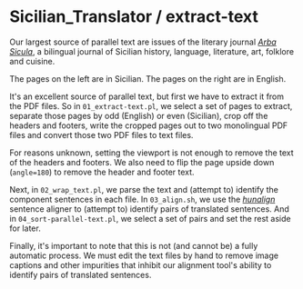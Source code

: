 #  Sicilian_Translator / extract-text

Our largest source of parallel text are issues of the literary journal [_Arba Sicula_](http://www.arbasicula.org/), a bilingual journal of Sicilian history, language, literature, art, folklore and cuisine.

The pages on the left are in Sicilian.  The pages on the right are in English.

It's an excellent source of parallel text, but first we have to extract it from the PDF files.  So in `01_extract-text.pl`, we select a set of pages to extract, separate those pages by odd (English) or even (Sicilian), crop off the headers and footers, write the cropped pages out to two monolingual PDF files and convert those two PDF files to text files.

For reasons unknown, setting the viewport is not enough to remove the text of the headers and footers.  We also need to flip the page upside down (`angle=180`) to remove the header and footer text.

Next, in `02_wrap_text.pl`, we parse the text and (attempt to) identify the component sentences in each file.  In `03_align.sh`, we use the [_hunalign_](https://github.com/danielvarga/hunalign) sentence aligner to (attempt to) identify pairs of translated sentences.  And in `04_sort-parallel-text.pl`, we select a set of pairs and set the rest aside for later.

Finally, it's important to note that this is not (and cannot be) a fully automatic process.  We must edit the text files by hand to remove image captions and other impurities that inhibit our alignment tool's ability to identify pairs of translated sentences.
